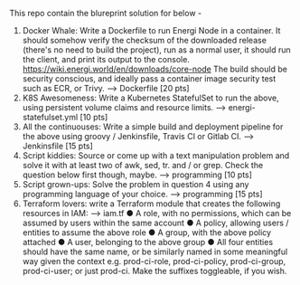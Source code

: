 This repo contain the blureprint solution for below - 

1. Docker Whale: Write a Dockerfile to run Energi Node in a container. It should somehow verify the checksum of the downloaded release (there's no need to build the project), run as a normal user, it should run the client, and print its output to the console.
https://wiki.energi.world/en/downloads/core-node
The build should be security conscious, and ideally pass a container image security test such as ECR, or Trivy.   --> Dockerfile 
[20 pts]
2. K8S Awesomeness: Write a Kubernetes StatefulSet to run the above, using persistent volume claims and resource limits. --> energi-statefulset.yml
[10 pts]
3. All the continuouses: Write a simple build and deployment pipeline for the above using groovy / Jenkinsfile, Travis CI or Gitlab CI.  --> Jenkinsfile
[15 pts]
4. Script kiddies: Source or come up with a text manipulation problem and solve it with at least two of awk, sed, tr. and / or grep. Check the question below first though, maybe.  --> programming
[10 pts]
5. Script grown-ups: Solve the problem in question 4 using any programming language of your choice.  --> programming
[15 pts]
6. Terraform lovers: write a Terraform module that creates the following resources in IAM:  --> iam.tf
● A role, with no permissions, which can be assumed by users within the same
account
● A policy, allowing users / entities to assume the above role
● A group, with the above policy attached
● A user, belonging to the above group
● All four entities should have the same name, or be similarly named in some
meaningful way given the context e.g. prod-ci-role, prod-ci-policy, prod-ci-group, prod-ci-user; or just prod-ci. Make the suffixes toggleable, if you wish.

